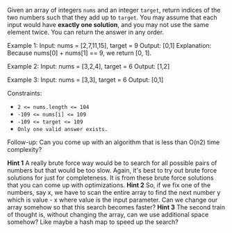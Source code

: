 Given an array of integers `nums` and an integer `target`, return indices of the two numbers such that they add up to `target`.
You may assume that each input would have **exactly one solution**, and you may not use the same element twice.
You can return the answer in any order.

Example 1:
Input: nums = \[2,7,11,15\], target = 9
Output: \[0,1\]
Explanation: Because nums\[0\] + nums\[1\] == 9, we return \[0, 1\].

Example 2:
Input: nums = \[3,2,4\], target = 6
Output: \[1,2\]

Example 3:
Input: nums = \[3,3\], target = 6
Output: \[0,1\]

Constraints:
* `2 <= nums.length <= 104`
* `-109 <= nums[i] <= 109`
* `-109 <= target <= 109`
* `Only one valid answer exists.`
 
Follow-up: Can you come up with an algorithm that is less than O(n2) time complexity?

**Hint 1**
A really brute force way would be to search for all possible pairs of numbers but that would be too slow. Again, it's best to try out brute force solutions for just for completeness. It is from these brute force solutions that you can come up with optimizations.
**Hint 2**
So, if we fix one of the numbers, say x, we have to scan the entire array to find the next number y which is value - x where value is the input parameter. Can we change our array somehow so that this search becomes faster?
**Hint 3**
The second train of thought is, without changing the array, can we use additional space somehow? Like maybe a hash map to speed up the search?
